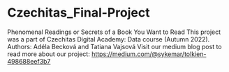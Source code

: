 # Czechitas_Final-Project
Phenomenal Readings or Secrets of a Book You Want to Read
This project was a part of Czechitas Digital Academy: Data course (Autumn 2022).
Authors: Adéla Becková and Tatiana Vajsová
Visit our medium blog post to read more about our project:
https://medium.com/@sykemar/tolkien-498688eef3b7
